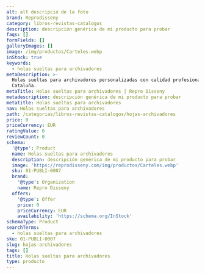 ```yaml
---
alt: alt descripció de la foto
brand: Reprodisseny
category: libros-revistas-catalogos
description: descripción genérica de mi producto para probar
faqs: []
formFields: []
galleryImages: []
image: /img/productos/Carteles.webp
inStock: true
keywords:
  - holas sueltas para archivadores
metaDescription: >-
  Holas sueltas para archivadores personalizadas con calidad profesional en
  Cataluña.
metaTitle: Holas sueltas para archivadores | Repro Disseny
metadescription: descripción genérica de mi producto para probar
metatitle: Holas sueltas para archivadores
nav: Holas sueltas para archivadores
path: /categorias/libros-revistas-catalogos/hojas-archivadores
price: 0
priceCurrency: EUR
ratingValue: 0
reviewCount: 0
schema:
  '@type': Product
  name: Holas sueltas para archivadores
  description: descripción genérica de mi producto para probar
  image: 'https://reprodisseny.com/img/productos/Carteles.webp'
  sku: 01-PUBLI-0007
  brand:
    '@type': Organization
    name: Repro Disseny
  offers:
    '@type': Offer
    price: 0
    priceCurrency: EUR
    availability: 'https://schema.org/InStock'
schemaType: Product
searchTerms:
  - holas sueltas para archivadores
sku: 01-PUBLI-0007
slug: hojas-archivadores
tags: []
title: Holas sueltas para archivadores
type: producto
---
```


